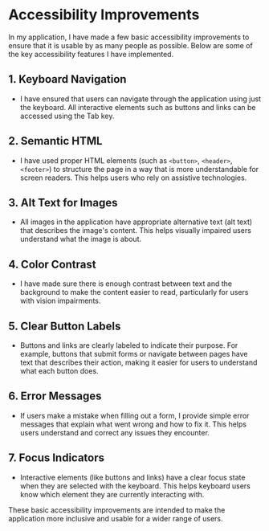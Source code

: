 # Accessibility Improvements

In my application, I have made a few basic accessibility improvements to ensure that it is usable by as many people as possible. Below are some of the key accessibility features I have implemented.

## 1. **Keyboard Navigation**
   - I have ensured that users can navigate through the application using just the keyboard. All interactive elements such as buttons and links can be accessed using the Tab key.

## 2. **Semantic HTML**
   - I have used proper HTML elements (such as `<button>`, `<header>`, `<footer>`) to structure the page in a way that is more understandable for screen readers. This helps users who rely on assistive technologies.

## 3. **Alt Text for Images**
   - All images in the application have appropriate alternative text (alt text) that describes the image's content. This helps visually impaired users understand what the image is about.

## 4. **Color Contrast**
   - I have made sure there is enough contrast between text and the background to make the content easier to read, particularly for users with vision impairments.

## 5. **Clear Button Labels**
   - Buttons and links are clearly labeled to indicate their purpose. For example, buttons that submit forms or navigate between pages have text that describes their action, making it easier for users to understand what each button does.

## 6. **Error Messages**
   - If users make a mistake when filling out a form, I provide simple error messages that explain what went wrong and how to fix it. This helps users understand and correct any issues they encounter.

## 7. **Focus Indicators**
   - Interactive elements (like buttons and links) have a clear focus state when they are selected with the keyboard. This helps keyboard users know which element they are currently interacting with.

These basic accessibility improvements are intended to make the application more inclusive and usable for a wider range of users. 

 

